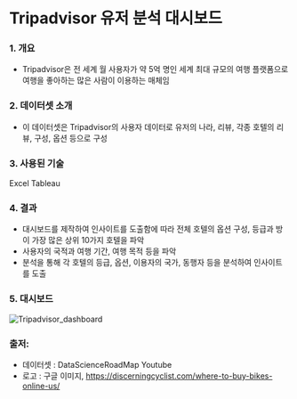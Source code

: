 # Tripadvisor 유저 분석 대시보드

### 1. 개요

- Tripadvisor은 전 세계 월 사용자가 약 5억 명인 세계 최대 규모의 여행 플랫폼으로 여행을 좋아하는 많은 사람이 이용하는 매체임


### 2. 데이터셋 소개

- 이 데이터셋은 Tripadvisor의 사용자 데이터로 유저의 나라, 리뷰, 각종 호텔의 리뷰, 구성, 옵션 등으로 구성


### 3. 사용된 기술

Excel
Tableau


### 4. 결과

- 대시보드를 제작하여 인사이트를 도출함에 따라 전체 호텔의 옵션 구성, 등급과 방이 가장 많은 상위 10가지 호텔을 파악
- 사용자의 국적과 여행 기간, 여행 목적 등을 파악
- 분석을 통해 각 호텔의 등급, 옵션, 이용자의 국가, 동행자 등을 분석하여 인사이트를 도출 


### 5. 대시보드
![Tripadvisor_dashboard](https://user-images.githubusercontent.com/109095108/235034081-26e4116d-fe4c-46d9-9a52-82bd609fd661.png)



### 출저: 
- 데이터셋 : DataScienceRoadMap Youtube
- 로고 : 구글 이미지, https://discerningcyclist.com/where-to-buy-bikes-online-us/


